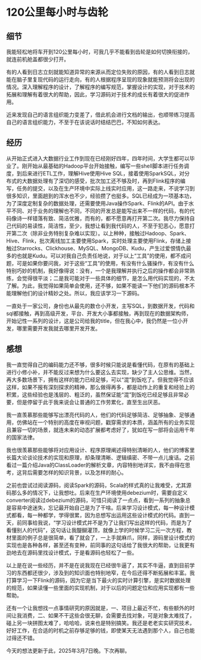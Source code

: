 # 120公里每小时与齿轮



## 细节

我能轻松地将车开到120公里每小时，可我几乎不能看到齿轮是如何切换衔接的，就连前机舱盖都很少打开。



有的人看到日志立刻就能知道异常的来源从而定位失败的原因，有的人看到日志就能在脑子里复现代码的运行走向，有的人根据程序呈现的现象就能预测将会出现的情况。深入理解程序的设计，了解程序的编写规范，掌握设计的实现，对于技术的拓展和理解有着很大的帮助，因此，学习源码对于技术的成长有着很大的促进作用。



近来发现自己的语言组织能力变差了，借此机会进行文档的输出，也顺带练习提高自己的语言组织能力，不至于在该说话时结结巴巴，不知如何表达。

## 经历

从开始正式进入大数据行业工作到现在已经刚好四年，四年时间，大学生都可以毕业了。刚开始从最基础的Hadoop平台开始接触，编写一些shell脚本进行任务调度，到后来进行ETL工作，理解Hive使用Hive SQL，接着使用SparkSQL，对分布式的大数据处理有了深切的感受，批次加工还不够及时，再到Flink程序的编写，任务的提交，以及在生产环境中实际上线实时应用，这一路走来，不说学习到很多知识，里面趟到的浑水也不少，经验攒了也挺多。SQL已经成为一项基本功，为了深度定制复杂的数据处理，还需要使用Java操作Spark、Flink的API。由于水平不同、对于业务的理解也不同，不同的开发总是能写出来不一样的代码，有的代码像诗一样错落有致、简洁优雅，而有的，都不愿意再打开第二次。我尽力保持自己代码的易读性，简洁性，至少，我想让看到我代码的人，不至于犯恶心，愿意打开第二次（除非业务特别复杂难以实现）。以上种种，接触过Hadoop、Spark、Hive、Flink，批次离线加工主要使用Spark，实时处理主要使用Flink，存储上接触过Starrocks、Clickhouse、MySQL、MongoDB、Kudu，产生过爱恨情仇最多的也就是Kudu。可以对我自己负责任地说，对于以上“工具”的使用，都不成问题，可是如果你要问我，对于这些“工具”的使用，有没有什么骚操作，有没有什么特别巧妙的机制，我好像得说：没有，一个是我理解并执行之后的操作都会非常熟练，会觉得很平淡；二是我可能对于一些具体的细节，是怎么用代码实现的，不太了解。为此，我觉得如果简单会使用，还不够，如果不能读一下他们的源码根本不能理解他们的设计精妙之处。所以，我应该学习一下源码。



一直处于一家公司，身份也从最先的数仓小开发，主写SQL，到数据开发，代码和sql都接触，再到高级开发，平台、开发大小事都接触，再到现在的数据架构师，开始记性一系列的设计，这是公司给我的title，但在我心中，我仍然是一位小开发，哪里需要开发我就去哪里开发开发。



## 感想

我一直觉得自己的编码能力还不够，很多时候只能说是看懂代码，在原有的基础上进行小修小补，并不能反过来想为什么要这么去实现，缺少了主人公思维。当然，再大多数场景下，拥有这样的能力已经足够，可以“混”到饭吃了。但我觉得不应该这样，如果不报有深刻探求的精神，那么做得再多，都是动作上的重复和经验上的积累，这些经验也是浅层的、粗泛的，虽然保证能“混”到饭吃已经足够且非常必要，但是停留于此于我来说会让普通的工作劳累化，直至生出厌恶。



我一直羡慕那些能够写出漂亮代码的人，他们的代码足够简洁、足够抽象、足够通用，仿佛站在一个特别的高度在审视问题，戳穿需求的本质，涵盖所有的业务实现且兼容一切的场景，就连未来的动态扩展都考虑好了，犹如在写一部将会运用千年的国家法律。



我也很羡慕那些能够将对应用设计、程序原理阐述得特别清晰的人，他们的博客里长篇大论谈论技术的实现和原理，却条理清晰、逻辑缜密、不带一点儿废话。之前看过一篇介绍Java的ClassLoader的解析文章，内容特别地详实，我不由得在思考，这背后需要怎样的知识背景，以及怎样的耐心。



之前也尝试过阅读源码，阅读Spark的源码，Scala的样式真的让我难受，尤其源码那么多的情况下，让我想吐。后来在生产环境使用debezium时，需要自定义converter阅读过debezium的源码，可惜只阅读了一点点，看到一系列的抽象总是容易中途迷失，忘记最开始自己是为了干啥。后来学习设计模式，每一种设计模式都看，每一种都学，学得很累，因为总想写出运用这些设计模式的代码。直到一天，前同事给我说，“学习设计模式并不是为了让我们写出这样的代码，而是为了看懂别人的代码”，这句话让我醍醐灌顶，就像上学的时候学习二元一次方程，教材里面的例子总是很简单，看了就会了，一上手就麻爪，同样，源码里设计模式的实现也是各种各样，甚至还有变种，前同事的这句话给了我很大的帮助，让我更有劲地去在源码里找设计模式，于是看源码也轻松了一些。



以上是在说一些经历，并不是在说我现在已经很牛逼了，其实不牛逼，直到目前学习的东西都还很少，涉及到的知识面也特别地窄，在今后还得不断拓展和丰富。我打算学习一下Flink的源码，因为它是当下最火的实时计算引擎，是实时数据处理的规范，如果读懂一些里面的实现机制，对于以后的问题定位和应用实现都有一些帮助。



还有一个让我想找一点事情研究的原因就是，一、项目上最近不忙，有些额外的时间让我消费，二、如果不干这些会很无聊，会需要去找对象，可是对象太难找了，碰上另一块拼图太难了，哈哈哈，说来也是特别搞笑。我还是老老实实研究技术，好好工作，在合适的时机之前存够足够的钱，即使某天无法遇到那个人，自己也能过得还不错。



今天的想法更新于此，2025年3月7日晚。下次再聊。